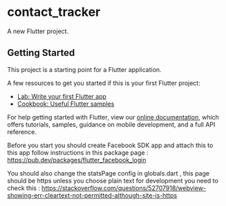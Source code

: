# contact_tracker

A new Flutter project.

## Getting Started

This project is a starting point for a Flutter application.

A few resources to get you started if this is your first Flutter project:

- [Lab: Write your first Flutter app](https://flutter.dev/docs/get-started/codelab)
- [Cookbook: Useful Flutter samples](https://flutter.dev/docs/cookbook)

For help getting started with Flutter, view our
[online documentation](https://flutter.dev/docs), which offers tutorials,
samples, guidance on mobile development, and a full API reference.


Before you start you should create Facebook SDK app and attach this to this app follow instructions in this package page :
https://pub.dev/packages/flutter_facebook_login


You should also change the statsPage config in globals.dart , this page should be https unless you choose plain text for development you need to check this :
https://stackoverflow.com/questions/52707918/webview-showing-err-cleartext-not-permitted-although-site-is-https
